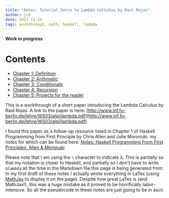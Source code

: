 ```yaml
---
title: "Notes: Tutorial Intro to Lambda Calculus by Raul Rojas"
author: jcb
date: 2017-11-14
tags: workthrough, math, haskell, lambda
---
```

**Work in progress**

# Contents

- [Chapter 1: Definition](/notes/tilc/01.html)
- [Chapter 2: Arithmetic](/notes/tilc/02.html)
- [Chapter 3: Conditionals](/notes/tilc/03.html)
- [Chapter 4: Recursion](/notes/tilc/04.html)
- [Chapter 5: Projects for the reader](/notes/tilc/05.html)

This is a workthrough of a short paper introducing the Lambda Calculus by Raul
Rojas. A link to the paper is here:
[http://www.inf.fu-berlin.de/lehre/WS03/alpi/lambda.pdf](http://www.inf.fu-berlin.de/lehre/WS03/alpi/lambda.pdf)

I found this paper as a follow-up resource listed in Chapter 1 of Haskell
Programming from First Principle by Chris Allen and Julie Moronuki, my
notes for which can be found here: [Notes: Haskell Programming From
First Principles, Allen & Moronuki](/notes/hpfp/00.html)

Please note that I am using the `\` character to indicate &lambda;. This
is partially so that my notation is closer to Haskell, and partially so I don't
have to write `&lambda` all the time in the Markdown file this page is being
generated from. In my first draft of these notes I actually wrote everything in
LaTex (using [MathJax](www.mathjax.org) to display it on the page). Despite how
great LaTex is (and MathJax!), this was a huge mistake as it proved to be
horrifically labor-intensive. So all the pseudocode in these notes are
just going to be in ascii.

